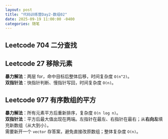 ```yaml
---
layout: post
title: "代码训练营Day2-数组02"
date: 2025-09-19 11:00:00 -0400
categories: 随笔
---
```


## Leetcode 704 二分查找 



## Leetcode 27 移除元素 

**暴力解法**：两层 for，命中目标后整体后移，时间复杂度 `O(n^2)`。  
**双指针法**：快指针判断、慢指针写回，时间复杂度 `O(n)`。

## Leetcode 977 有序数组的平方 

**暴力解法**：所有元素平方后重新排序，复杂度 `O(n log n)`。  
**双指针法**：平方后最大值出现在两端。左指针在最左、右指针在最右；从**右向左**填充新数组（从大到小）。  
需要新开一个 `vector` 存答案，避免直接改原数组；整体复杂度 `O(n)`。
